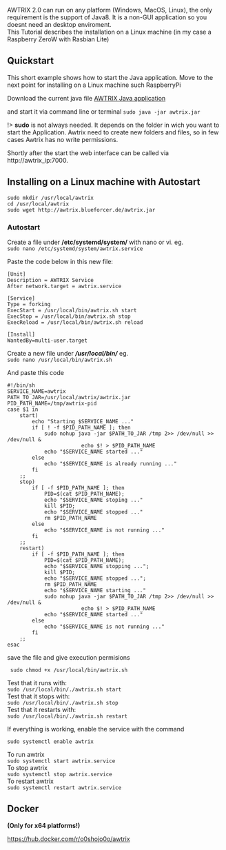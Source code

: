 AWTRIX 2.0 can run on any platform (Windows, MacOS, Linux), the only requirement is the support of Java8. It is a non-GUI application so you doesnt need an desktop enviroment.   
This Tutorial describes the installation on a Linux machine (in my case a Raspberry ZeroW with Rasbian Lite)


## **Quickstart**
This short example shows how to start the Java application.
Move to the next point for installing on a Linux machine such RaspberryPi

Download the current java  file
[AWTRIX Java application](#)

 and start it via command line or terminal
 ``` sudo java -jar awtrix.jar ```    

!> **sudo** is not always needed. It depends on the folder in wich you want to start the Application. Awtrix need to create new folders and files, so in few cases Awtrix has no write permissions.

Shortly after the start the web interface can be called via http://awtrix_ip:7000.


## **Installing on a Linux machine with Autostart**
```sudo mkdir /usr/local/awtrix```  
```cd /usr/local/awtrix```    
```sudo wget http://awtrix.blueforcer.de/awtrix.jar```



### **Autostart**


Create a file under  **/etc/systemd/system/** with nano or vi. eg.  
```sudo nano /etc/systemd/system/awtrix.service```  
  
Paste the code below in this new file:
```
[Unit]
Description = AWTRIX Service
After network.target = awtrix.service

[Service]
Type = forking
ExecStart = /usr/local/bin/awtrix.sh start
ExecStop = /usr/local/bin/awtrix.sh stop
ExecReload = /usr/local/bin/awtrix.sh reload

[Install]
WantedBy=multi-user.target
```


Create a new file under ***/usr/local/bin/*** eg.   
```sudo nano /usr/local/bin/awtrix.sh```  
  
And paste this code
```
#!/bin/sh
SERVICE_NAME=awtrix
PATH_TO_JAR=/usr/local/awtrix/awtrix.jar
PID_PATH_NAME=/tmp/awtrix-pid
case $1 in
    start)
        echo "Starting $SERVICE_NAME ..."
        if [ ! -f $PID_PATH_NAME ]; then
            sudo nohup java -jar $PATH_TO_JAR /tmp 2>> /dev/null >> /dev/null &
                        echo $! > $PID_PATH_NAME
            echo "$SERVICE_NAME started ..."
        else
            echo "$SERVICE_NAME is already running ..."
        fi
    ;;
    stop)
        if [ -f $PID_PATH_NAME ]; then
            PID=$(cat $PID_PATH_NAME);
            echo "$SERVICE_NAME stoping ..."
            kill $PID;
            echo "$SERVICE_NAME stopped ..."
            rm $PID_PATH_NAME
        else
            echo "$SERVICE_NAME is not running ..."
        fi
    ;;
    restart)
        if [ -f $PID_PATH_NAME ]; then
            PID=$(cat $PID_PATH_NAME);
            echo "$SERVICE_NAME stopping ...";
            kill $PID;
            echo "$SERVICE_NAME stopped ...";
            rm $PID_PATH_NAME
            echo "$SERVICE_NAME starting ..."
            sudo nohup java -jar $PATH_TO_JAR /tmp 2>> /dev/null >> /dev/null &
                        echo $! > $PID_PATH_NAME
            echo "$SERVICE_NAME started ..."
        else
            echo "$SERVICE_NAME is not running ..."
        fi
    ;;
esac
```

save the file and give execution permisions

``` sudo chmod +x /usr/local/bin/awtrix.sh``` 


Test that it runs with:  
```sudo /usr/local/bin/./awtrix.sh start```     
Test that it stops with:   
```sudo /usr/local/bin/./awtrix.sh stop```     
Test that it restarts with:  
```sudo /usr/local/bin/./awtrix.sh restart```     

If everything is working, enable the service with the command

```sudo systemctl enable awtrix```  



To run awtrix  
```sudo systemctl start awtrix.service ```   
To stop awtrix   
```sudo systemctl stop awtrix.service```   
To restart awtrix   
```sudo systemctl restart awtrix.service``` 



## **Docker**
**(Only for x64 platforms!)**  

https://hub.docker.com/r/o0shojo0o/awtrix

